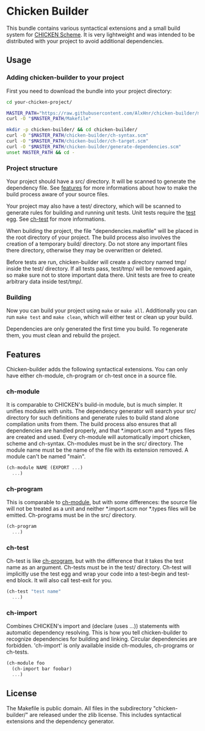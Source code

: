 # Chicken Builder

This bundle contains various syntactical extensions and a small build
system for [CHICKEN Scheme](http://call-cc.org). It is very lightweight and
was intended to be distributed with your project to avoid additional
dependencies.

## Usage
### Adding chicken-builder to your project

First you need to download the bundle into your project directory:

```sh
cd your-chicken-project/

MASTER_PATH="https://raw.githubusercontent.com/AlxHnr/chicken-builder/master"
curl -O "$MASTER_PATH/Makefile"

mkdir -p chicken-builder/ && cd chicken-builder/
curl -O "$MASTER_PATH/chicken-builder/ch-syntax.scm"
curl -O "$MASTER_PATH/chicken-builder/ch-target.scm"
curl -O "$MASTER_PATH/chicken-builder/generate-dependencies.scm"
unset MASTER_PATH && cd -
```

### Project structure

Your project should have a src/ directory. It will be scanned to generate
the dependency file. See [features](#features) for more informations about
how to make the build process aware of your source files.

Your project may also have a test/ directory, which will be scanned to
generate rules for building and running unit tests. Unit tests require the
[test](http://wiki.call-cc.org/eggref/4/test) egg. See [ch-test](#ch-test)
for more informations.

When building the project, the file "dependencies.makefile" will be placed
in the root directory of your project. The build process also involves the
creation of a temporary build/ directory. Do not store any important files
there directory, otherwise they may be overwritten or deleted.

Before tests are run, chicken-builder will create a directory named tmp/
inside the test/ directory. If all tests pass, test/tmp/ will be removed
again, so make sure not to store important data there. Unit tests are free
to create arbitrary data inside test/tmp/.

### Building

Now you can build your project using `make` or `make all`. Additionally you
can run `make test` and `make clean`, which will either test or clean up
your build.

Dependencies are only generated the first time you build. To regenerate
them, you must clean and rebuild the project.

## Features

Chicken-builder adds the following syntactical extensions. You can only
have either ch-module, ch-program or ch-test once in a source file.

### ch-module

It is comparable to CHICKEN's build-in module, but is much simpler. It
unifies modules with units. The dependency generator will search your src/
directory for such definitions and generate rules to build stand alone
compilation units from them. The build process also ensures that all
dependencies are handled properly, and that \*.import.scm and \*.types
files are created and used. Every ch-module will automatically import
chicken, scheme and ch-syntax. Ch-modules must be in the src/ directory.
The module name must be the name of the file with its extension removed. A
module can't be named "main".

```scheme
(ch-module NAME (EXPORT ...)
  ...)
```

### ch-program

This is comparable to [ch-module](#ch-module), but with some differences:
the source file will not be treated as a unit and neither \*.import.scm nor
\*.types files will be emitted. Ch-programs must be in the src/ directory.

```scheme
(ch-program
  ...)
```

### ch-test

Ch-test is like [ch-program](#ch-program), but with the difference that it
takes the test name as an argument. Ch-tests must be in the test/
directory. Ch-test will implicitly use the test egg and wrap your code into
a test-begin and test-end block. It will also call test-exit for you.

```scheme
(ch-test "test name"
  ...)
```

### ch-import

Combines CHICKEN's import and (declare (uses ...)) statements with
automatic dependency resolving. This is how you tell chicken-builder to
recognize dependencies for building and linking. Circular dependencies are
forbidden. 'ch-import' is only available inside ch-modules, ch-programs or
ch-tests.

```scheme
(ch-module foo
  (ch-import bar foobar)
  ...)
```

## License

The Makefile is public domain. All files in the subdirectory
"chicken-builder/" are released under the zlib license. This includes
syntactical extensions and the dependency generator.
